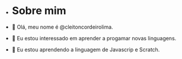 - # Sobre mim

- 👋 Olá, meu nome é @cleitoncordeirolima.
- 👀 Eu estou interessado em aprender a progamar novas linguagens.
- 🌱 Eu estou aprendendo a linguagem de Javascrip e Scratch.
